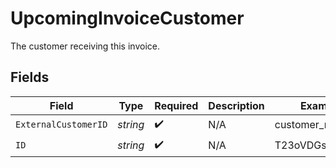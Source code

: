 # UpcomingInvoiceCustomer

The customer receiving this invoice.


## Fields

| Field                | Type                 | Required             | Description          | Example              |
| -------------------- | -------------------- | -------------------- | -------------------- | -------------------- |
| `ExternalCustomerID` | *string*             | :heavy_check_mark:   | N/A                  | customer_name        |
| `ID`                 | *string*             | :heavy_check_mark:   | N/A                  | T23oVDGssdLbhijU     |